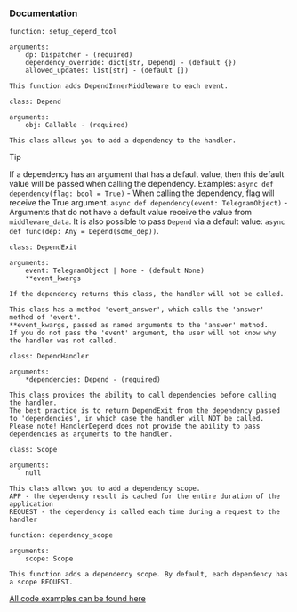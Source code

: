 ### Documentation


`function: setup_depend_tool`

    arguments:
        dp: Dispatcher - (required)
        dependency_override: dict[str, Depend] - (default {})
        allowed_updates: list[str] - (default [])

    This function adds DependInnerMiddleware to each event.


`class: Depend`

    arguments:
        obj: Callable - (required)

    This class allows you to add a dependency to the handler.


> [!TIP]
> If a dependency has an argument that has a default value, then
> this default value will be passed when calling the dependency.
> Examples:
> `async def dependency(flag: bool = True)` - When calling the dependency, flag will receive the True argument.
> `async def dependency(event: TelegramObject)` - Arguments that do not have a default value receive the value from `middleware_data`.
> It is also possible to pass `Depend` via a default value: `async def func(dep: Any = Depend(some_dep))`.


`class: DependExit`

    arguments:
        event: TelegramObject | None - (default None)
        **event_kwargs

    If the dependency returns this class, the handler will not be called.

    This class has a method 'event_answer', which calls the 'answer' method of 'event'.
    **event_kwargs, passed as named arguments to the 'answer' method.
    If you do not pass the 'event' argument, the user will not know why the handler was not called.


`class: DependHandler`

    arguments:
        *dependencies: Depend - (required)

    This class provides the ability to call dependencies before calling the handler.
    The best practice is to return DependExit from the dependency passed to 'dependencies', in which case the handler will NOT be called.
    Please note! HandlerDepend does not provide the ability to pass dependencies as arguments to the handler.


`class: Scope`

    arguments:
        null

    This class allows you to add a dependency scope.
    APP - the dependency result is cached for the entire duration of the application
    REQUEST - the dependency is called each time during a request to the handler


`function: dependency_scope`

    arguments:
        scope: Scope

    This function adds a dependency scope. By default, each dependency has a scope REQUEST.


[All code examples can be found here](https://github.com/shayzi3/aiogram_tool/blob/master/examples/depend/)